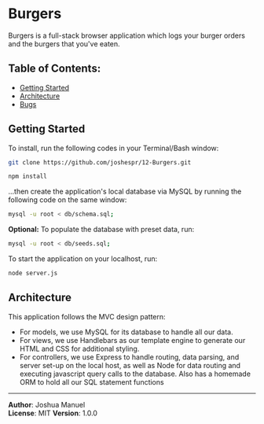 # Burgers

Burgers is a full-stack browser application which logs your burger orders and the burgers that you've eaten.

## Table of Contents:

* [Getting Started](#getting-started)
* [Architecture](#architecture)
* [Bugs](#bugs)

## Getting Started <a name="getting-started"></a>
To install, run the following codes in your Terminal/Bash window:

```bash
git clone https://github.com/joshespr/12-Burgers.git
```

```bash
npm install
```

...then create the application's local database via MySQL by running the following code on the same window:

```bash
mysql -u root < db/schema.sql;
```

**Optional:** To populate the database with preset data, run:

```bash
mysql -u root < db/seeds.sql;
```

To start the application on your localhost, run:

```bash
node server.js
```

## Architecture <a name="architecture"></a>
This application follows the MVC design pattern: 

- For models, we use MySQL for its database to handle all our data.
- For views, we use Handlebars as our template engine to generate our HTML and CSS for additional styling. 
- For controllers, we use Express to handle routing, data parsing, and server set-up on the local host, as well as Node for data routing and executing javascript query calls to the database. Also has a homemade ORM to hold all our SQL statement functions

<!-- ## Change Log
Use this are to document the iterative changes made to your application as each feature is successfully implemented. Use time stamps. Here's an examples: 

01-01-2001 4:59pm - Application now has a fully-functional express server, with GET and POST routes for the book resource.

## Credits and Collaborations
Give credit (and a link) to other people or resources that helped you build this application.  -->

<!-- https://guides.github.com/features/wikis/ -->

--- 

**Author**: Joshua Manuel  
**License**: MIT 
**Version**: 1.0.0

